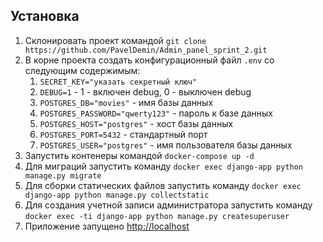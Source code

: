 ## Установка

1. Склонировать проект командой `git clone https://github.com/PavelDemin/Admin_panel_sprint_2.git`
2. В корне проекта создать конфигурационный файл `.env` со следующим содержимым:
   1. `SECRET_KEY="указать секретный ключ"`
   2. `DEBUG=1` - 1 - включен debug, 0 - выключен debug
   3. `POSTGRES_DB="movies"` - имя базы данных
   4. `POSTGRES_PASSWORD="qwerty123"` - пароль к базе данных
   5. `POSTGRES_HOST="postgres"` - хост базы данных
   6. `POSTGRES_PORT=5432` - стандартный порт
   7. `POSTGRES_USER="postgres"` - имя пользователя базы данных
3. Запустить контенеры командой `docker-compose up -d`
4. Для миграций запустить команду `docker exec django-app python manage.py migrate`
5. Для сборки статических файлов запустить команду `docker exec django-app python manage.py collectstatic`
6. Для создания учетной записи администратора запустить команду `docker exec -ti django-app python manage.py createsuperuser`
7. Приложение запущено [http://localhost](http://localhost)




